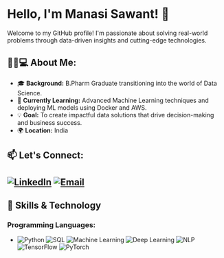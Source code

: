 # Hello, I'm Manasi Sawant! 👋
Welcome to my GitHub profile! I'm passionate about solving real-world problems through data-driven insights and cutting-edge technologies.
## 👩‍💻💻 About Me:
- 🎓 **Background:** B.Pharm Graduate transitioning into the world of Data Science.
- 🌱 **Currently Learning:** Advanced Machine Learning techniques and deploying ML models using Docker and AWS.
- 💡 **Goal:** To create impactful data solutions that drive decision-making and business success.
- 🌍 **Location:** India
## 📫 Let's Connect:
[![LinkedIn](https://img.shields.io/badge/-LinkedIn-0077B5?logo=linkedin&logoColor=white)](https://www.linkedin.com/in/manasi-s-1169a623b/)  [![Email](https://img.shields.io/badge/-Email-D14836?logo=gmail&logoColor=white)](mailto:mansisawant438@gmail.com) 
---
## 🔧 Skills & Technology
### Programming Languages:
- ![Python](https://img.shields.io/badge/-Python-3776AB?logo=python&logoColor=white)  ![SQL](https://img.shields.io/badge/-SQL-4479A1?logo=postgresql&logoColor=white)  ![Machine Learning](https://img.shields.io/badge/-Machine%20Learning-102230?logo=scikit-learn&logoColor=white)  ![Deep Learning](https://img.shields.io/badge/-Deep%20Learning-FF6F00?logo=tensorflow&logoColor=white)
![NLP](https://img.shields.io/badge/-Natural%20Language%20Processing-FF6F00?logo=nlp&logoColor=white) ![TensorFlow](https://img.shields.io/badge/-TensorFlow-FF6F00?logo=tensorflow&logoColor=white)
 ![PyTorch](https://img.shields.io/badge/-PyTorch-EE4C2C?logo=pytorch&logoColor=white) 


